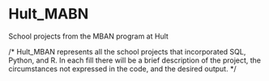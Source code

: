 # Hult_MABN
School projects from the MBAN program at Hult 

/*
Hult_MBAN represents all the school projects that incorporated SQL, Python, and R.
In each fill there will be a brief description of the project, the circumstances
not expressed in the code, and the desired output.
*/
